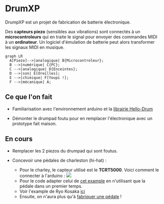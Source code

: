 # DrumXP

DrumpXP est un projet de fabrication de batterie électronique.

Des **capteurs piezo** (sensibles aux vibrations) sont connectés à un **microcontroleurs** qui en traite le signal pour envoyer des commandes MIDI à un **ordinateur**. Un logiciel d'émulation de batterie peut alors transformer les signaux MIDI en musique.

``` mermaid
graph LR
  A[Piezo]-->|analogique| B{Microcontroleur};
  B -->|numérique| C{PC};
  C -->|analogique| D{Enceintes};
  D -->|son| E[Oreilles];
  E -->|chimique| F[Youpi !];
  F -->|mécanique| A;
```

## Ce que l'on fait

- Familiarisation avec l'environnement arduino et la [librairie Hello-Drum](https://github.com/Lycee-Experimental/HelloDrum-LXP)

- Démonter le drumpad foutu pour en remplacer l'électronique avec un prototype fait maison.

## En cours

- Remplacer les 2 piezos du drumpad qui sont foutus.

- Concevoir une pédales de charleston (hi-hat) :

   - Pour le charley, le capteur utilisé est le **TCRT5000**. Voici comment le connecter à l'arduino :
   ![](https://camo.githubusercontent.com/5fa9612d58cc175933867b4bec545e009c9d7c6f644c33fd46ddd5a0083524f4/68747470733a2f2f6f70656e2d652d6472756d732e636f6d2f696d616765732f636972637569742f3037342f544352542e706e67)
   - Pour le code adapter celui de [cet example]( https://github.com/Lycee-Experimental/HelloDrum-LXP/blob/master/examples/Basic/hihat/hihat.ino) en n'utilisant que la pédale dans un premier temps.
   - Voir l'example de Ryo Kosaka [ici](https://www.youtube.com/watch?v=LbjRKrvGbME)
   - Ensuite, on n'aura plus qu'à [fabriquer une pédale](https://www.youtube.com/watch?v=gzvlmW26r9w) !